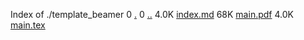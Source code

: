 Index of ./template_beamer
0 [.](.)
0 [..](..)
4.0K [index.md](index.md)
68K [main.pdf](main.pdf)
4.0K [main.tex](main.tex)
